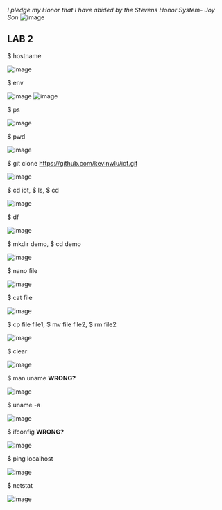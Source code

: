  *I pledge my Honor that I have abided by the Stevens Honor System- Joy Son*
![image](https://user-images.githubusercontent.com/98338109/230743845-a352a0f9-50ff-421a-804a-1fe37adcaf8d.png)

## LAB 2

$ hostname

![image](https://user-images.githubusercontent.com/98338109/230743866-43cb94bb-1e50-4dc8-bcbd-9c22a9d2464a.png)

$ env

![image](https://user-images.githubusercontent.com/98338109/230743909-bb811b80-dd30-4b7f-89a9-a244d29c6710.png)
![image](https://user-images.githubusercontent.com/98338109/230743928-00c5cefb-5630-43a9-936b-a8b7c335bda2.png)

$ ps

![image](https://user-images.githubusercontent.com/98338109/230743946-b4b3fe1a-ab4f-4c18-addc-b8b1813f8c9b.png)

$ pwd

![image](https://user-images.githubusercontent.com/98338109/230743961-038c7dea-7f63-43ce-807a-5835f9a669c9.png)

$ git clone https://github.com/kevinwlu/iot.git

![image](https://user-images.githubusercontent.com/98338109/230744076-beb08614-be31-4ed4-9330-e116354a71a0.png)

$ cd iot, $ ls, $ cd

![image](https://user-images.githubusercontent.com/98338109/230744090-c99f6f18-986e-4746-8bae-acacff204a9d.png)

$ df

![image](https://user-images.githubusercontent.com/98338109/230744137-1d21e557-0522-4b8e-922e-1193fd5ce353.png)

$ mkdir demo, $ cd demo

![image](https://user-images.githubusercontent.com/98338109/230744153-505794c6-73e9-4cb7-9e33-666c85bc1802.png)

$ nano file

![image](https://user-images.githubusercontent.com/98338109/230744214-1d74c4ee-ea80-4672-a2cb-fdd062dc688d.png)

$ cat file

![image](https://user-images.githubusercontent.com/98338109/230744286-f5ffb2cb-7ffc-4ef1-9e2b-f44fc1cba0ca.png)

$ cp file file1, $ mv file file2, $ rm file2

![image](https://user-images.githubusercontent.com/98338109/230744307-d072d907-c07b-4e32-8cd0-98808a9d93d9.png)

$ clear

![image](https://user-images.githubusercontent.com/98338109/230744322-2239ab4b-d150-42e3-8b56-412dce860390.png)

$ man uname  **WRONG?**

![image](https://user-images.githubusercontent.com/98338109/230744352-d218bc98-ad39-4e2b-af04-3fb732fadcc3.png)

$ uname -a

![image](https://user-images.githubusercontent.com/98338109/230744347-e248159a-ebb0-4537-a3a5-8d4ae55c77ab.png)

$ ifconfig  **WRONG?**

![image](https://user-images.githubusercontent.com/98338109/230744404-f6179189-bbc3-481d-afb6-af4c2ac3130e.png)

$ ping localhost

![image](https://user-images.githubusercontent.com/98338109/230744413-d7bcda9c-ea13-4037-9871-b186637e2a55.png)

$ netstat

![image](https://user-images.githubusercontent.com/98338109/230744433-a24957d0-aaab-4f26-99cb-618ca1bf7ab1.png)
